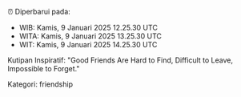 ⏰ Diperbarui pada:
- WIB: Kamis, 9 Januari 2025 12.25.30 UTC
- WITA: Kamis, 9 Januari 2025 13.25.30 UTC
- WIT: Kamis, 9 Januari 2025 14.25.30 UTC

Kutipan Inspiratif:
"Good Friends Are Hard to Find, Difficult to Leave, Impossible to Forget."


Kategori: friendship

